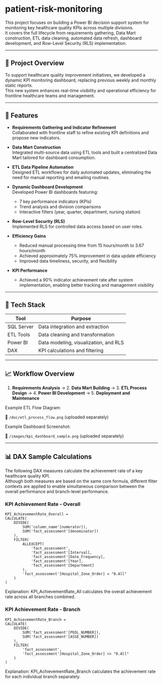 # patient-risk-monitoring

This project focuses on building a Power BI decision support system for monitoring key healthcare quality KPIs across multiple divisions.  
It covers the full lifecycle from requirements gathering, Data Mart construction, ETL data cleaning, automated data refresh, dashboard development, and Row-Level Security (RLS) implementation.

---

## 📌 Project Overview

To support healthcare quality improvement initiatives, we developed a dynamic KPI monitoring dashboard, replacing previous weekly and monthly static reports.  
This new system enhances real-time visibility and operational efficiency for frontline healthcare teams and management.

---

## 🧰 Features

- **Requirements Gathering and Indicator Refinement**  
  Collaborated with frontline staff to refine existing KPI definitions and propose new indicators.

- **Data Mart Construction**  
  Integrated multi-source data using ETL tools and built a centralized Data Mart tailored for dashboard consumption.

- **ETL Data Pipeline Automation**  
  Designed ETL workflows for daily automated updates, eliminating the need for manual reporting and emailing routines.

- **Dynamic Dashboard Development**  
  Developed Power BI dashboards featuring:
  - 7 key performance indicators (KPIs)
  - Trend analysis and division comparisons
  - Interactive filters (year, quarter, department, nursing station)

- **Row-Level Security (RLS)**  
  Implemented RLS for controlled data access based on user roles.

- **Efficiency Gains**  
  - Reduced manual processing time from 15 hours/month to 3.67 hours/month
  - Achieved approximately 75% improvement in data update efficiency
  - Improved data timeliness, security, and flexibility
 
- **KPI Performance**  
  - Achieved a 90% indicator achievement rate after system implementation, enabling better tracking and management visibility
    
---

## 🧱 Tech Stack

| Tool          | Purpose                          |
|---------------|----------------------------------|
| SQL Server    | Data integration and extraction  |
| ETL Tools     | Data cleaning and transformation |
| Power BI      | Data modeling, visualization, and RLS |
| DAX           | KPI calculations and filtering   |

---

## 📈 Workflow Overview

1. **Requirements Analysis** → 2. **Data Mart Building** → 3. **ETL Process Design** → 4. **Power BI Development** → 5. **Deployment and Maintenance**

Example ETL Flow Diagram:

📄 `/doc/etl_process_flow.png` (uploaded separately)

Example Dashboard Screenshot:

📄 `/images/kpi_dashboard_sample.png` (uploaded separately)

---

## 📊 DAX Sample Calculations

The following DAX measures calculate the achievement rate of a key healthcare quality KPI.  
Although both measures are based on the same core formula, different filter contexts are applied to enable simultaneous comparison between the overall performance and branch-level performance.

### KPI Achievement Rate - Overall

```DAX
KPI_AchievementRate_Overall = 
CALCULATE(
    DIVIDE(
        SUM('column_name'[numerator]),
        SUM('fact_assessment'[denominator])
    ),
    FILTER(
        ALLEXCEPT(
            'fact_assessment',
            'fact_assessment'[Interval],
            'fact_assessment'[Date_Frequency],
            'fact_assessment'[Year],
            'fact_assessment'[Department]
        ),
        'fact_assessment'[Hospital_Zone_Order] = "0.All"
    )
)
```
Explanation:
KPI_AchievementRate_All calculates the overall achievement rate across all branches combined.

 
### KPI Achievement Rate - Branch

```DAX
KPI_AchievementRate_Branch = 
CALCULATE(
    DIVIDE(
        SUM('fact_assessment'[PEOL_NUMBER]),
        SUM('fact_assessment'[ASSE_NUMBER])
    ),
    FILTER(
        'fact_assessment',
        'fact_assessment'[Hospital_Zone_Order] <> "0.All"
    )
)
```
Explanation:
KPI_AchievementRate_Branch calculates the achievement rate for each individual branch separately.
